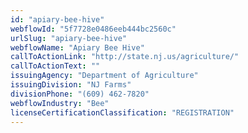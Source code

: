 ```yaml
---
id: "apiary-bee-hive"
webflowId: "5f7728e0486eeb444bc2560c"
urlSlug: "apiary-bee-hive"
webflowName: "Apiary Bee Hive"
callToActionLink: "http://state.nj.us/agriculture/"
callToActionText: ""
issuingAgency: "Department of Agriculture"
issuingDivision: "NJ Farms"
divisionPhone: "(609) 462-7820"
webflowIndustry: "Bee"
licenseCertificationClassification: "REGISTRATION"
---
```


